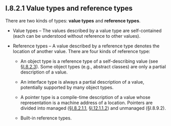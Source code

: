 ## I.8.2.1 Value types and reference types

There are two kinds of types: **value types** and **reference types**.

 * Value types &ndash; The values described by a value type are self-contained (each can be understood without reference to other values).

 * Reference types &ndash; A value described by a reference type denotes the location of another value. There are four kinds of reference type:

     * An object type is a reference type of a self-describing value (see §[I.8.2.3](#todo-missing-hyperlink)). Some object types (e.g., abstract classes) are only a partial description of a value.

     * An interface type is always a partial description of a value, potentially supported by many object types.

     * A pointer type is a compile-time description of a value whose representation is a machine address of a location. Pointers are divided into managed (§[I.8.2.1.1](#todo-missing-hyperlink), §[I.12.1.1.2](#todo-missing-hyperlink)) and unmanaged (§I.8.9.2).

     * Built-in reference types.
